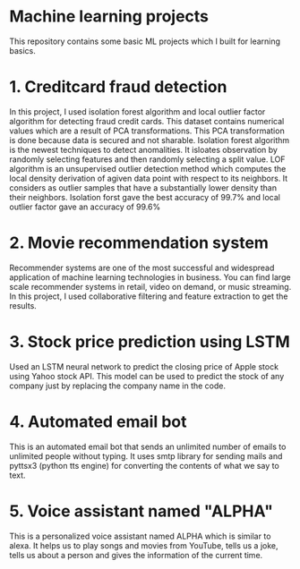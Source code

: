 # Machine learning projects 
This repository contains some basic ML projects which I built for learning basics.
# 1. Creditcard fraud detection 
In this project, I used isolation forest algorithm and local outlier factor algorithm for detecting fraud credit cards. This dataset contains numerical values which are a result of PCA transformations. This PCA transformation is done because data is secured and not sharable.
Isolation forest algorithm is the newest techniques to detect anomalities. It isloates observation by randomly selecting features and then randomly selecting a split value.
LOF algorithm is an unsupervised outlier detection method which computes the local density derivation of  agiven data point with respect to its neighbors. It considers as outlier samples that have a substantially lower density than their neighbors.
Isolation forst gave the best accuracy of 99.7% and local outlier factor gave an accuracy of 99.6%

# 2. Movie recommendation system
Recommender systems are one of the most successful and widespread application of machine learning technologies in business. You can find large scale recommender systems in retail, video on demand, or music streaming.
In this project, I used collaborative filtering and feature extraction to get the results.

# 3. Stock price prediction using LSTM
Used an LSTM neural network to predict the closing price of Apple stock using Yahoo stock API. This model can be used to predict the stock of any company just by replacing the company name in the code.

# 4. Automated email bot
This is an automated email bot that sends an unlimited number of emails to unlimited people without typing. It uses smtp library for sending mails and pyttsx3 (python tts engine) for converting the contents of what we say to text.

# 5. Voice assistant named "ALPHA"
This is a personalized voice assistant named ALPHA which is similar to alexa. It helps us to play songs and movies from YouTube, tells us a joke, tells us about a person and gives the information of the current time.
